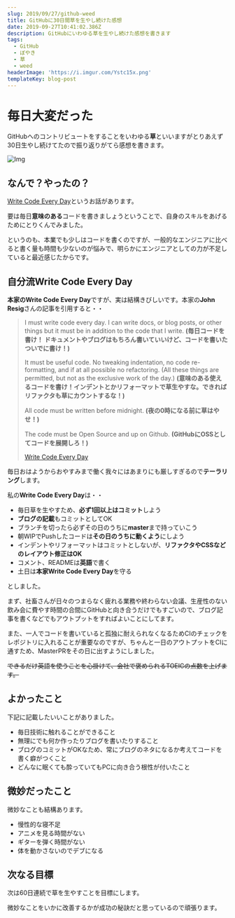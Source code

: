 ```yaml
---
slug: 2019/09/27/github-weed
title: GitHubに30日間草を生やし続けた感想
date: 2019-09-27T10:41:02.386Z
description: GitHubにいわゆる草を生やし続けた感想を書きます
tags:
  - GitHub
  - ぼやき
  - 草
  - weed
headerImage: 'https://i.imgur.com/Ystc15x.png'
templateKey: blog-post
---
```

# 毎日大変だった

GitHubへのコントリビュートをすることをいわゆる**草**といいますがとりあえず30日生やし続けてたので振り返りがてら感想を書きます。

![Img](https://i.imgur.com/Ystc15x.png)

## なんで？やったの？

[Write Code Every Day](https://johnresig.com/blog/write-code-every-day/)というお話があります。


要は毎日**意味のある**コードを書きましょうということで、自身のスキルをあげるためにとりくんでみました。

というのも、本業でも少しはコードを書くのですが、一般的なエンジニアに比べると書く量も時間も少ないのが悩みで、明らかにエンジニアとしての力が不足していると最近感じたからです。

## 自分流Write Code Every Day

**本家のWrite Code Every Day**ですが、実は結構きびしいです。本家の**John Resig**さんの記事を引用すると・・

> I must write code every day. I can write docs, or blog posts, or other things but it must be in addition to the code that I write.
 **(毎日コードを書け！ ドキュメントやブログはもちろん書いていいけど、コードを書いたついでに書け！)**
>
> It must be useful code. No tweaking indentation, no code re-formatting, and if at all possible no refactoring. (All these things are permitted, but not as the exclusive work of the day.)
 **(意味のある使えるコードを書け！インデントとかリフォーマットで草生やすな。できればリファクタも草にカウントするな！)**
>
> All code must be written before midnight.
 **(夜の0時になる前に草はやせ！)**
>
> The code must be Open Source and up on Github. **(GitHubにOSSとしてコードを展開しろ！)**
>
> [Write Code Every Day](https://johnresig.com/blog/write-code-every-day/)

毎日おはようからおやすみまで働く我々にはあまりにも厳しすぎるので**テーラリング**します。

私の**Write Code Every Day**は・・

- 毎日草を生やすため、**必ず1回以上はコミット**しよう
- **ブログの記載**もコミットとしてOK
- ブランチを切ったら必ずその日のうちに**master**まで持っていこう
- 朝WIPでPushしたコードは**その日のうちに動くよう**にしよう
- インデントやリフォーマットはコミットとしないが、**リファクタやCSSなどのレイアウト修正はOK**
- コメント、READMEは**英語**で書く
- 土日は**本家Write Code Every Day**を守る

としました。

まず、社畜さんが日々のつまらなく疲れる業務や終わらない会議、生産性のない飲み会に費やす時間の合間にGitHubと向き合うだけでもすごいので、ブログ記事を書くなどでもアウトプットをすればよいことにしてます。

また、一人でコードを書いていると孤独に耐えられなくなるためCIのチェックをレポジトリに入れることが重要なのですが、ちゃんと一日のアウトプットをCIに通すため、MasterPRをその日に出すようにしました。

~~できるだけ英語を使うことを心掛けて、会社で褒められるTOEICの点数を上げます。~~

## よかったこと

下記に記載したいいことがありました。

- 毎日技術に触れることができること
- 無理にでも何か作ったりブログを書いたりすること
- ブログのコミットがOKなため、常にブログのネタになるか考えてコードを書く癖がつくこと
- どんなに眠くても酔っていてもPCに向き合う根性が付いたこと

## 微妙だったこと

微妙なことも結構あります。

- 慢性的な寝不足
- アニメを見る時間がない
- ギターを弾く時間がない
- 体を動かさないのでデブになる

## 次なる目標

次は60日連続で草を生やすことを目標にします。

微妙なことをいかに改善するかが成功の秘訣だと思っているので頑張ります。


